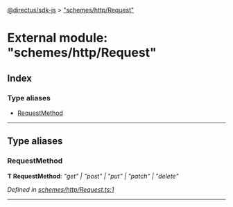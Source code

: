 [@directus/sdk-js](../README.md) > ["schemes/http/Request"](../modules/_schemes_http_request_.md)

# External module: "schemes/http/Request"

## Index

### Type aliases

* [RequestMethod](_schemes_http_request_.md#requestmethod)

---

## Type aliases

<a id="requestmethod"></a>

###  RequestMethod

**Ƭ RequestMethod**: *"get" \| "post" \| "put" \| "patch" \| "delete"*

*Defined in [schemes/http/Request.ts:1](https://github.com/janbiasi/sdk-js/blob/a08c70e/src/schemes/http/Request.ts#L1)*

___

